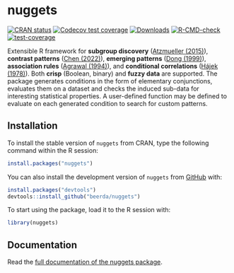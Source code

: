 
<!-- README.md is generated from README.Rmd. Please edit that file -->

# nuggets

<!-- badges: start -->

[![CRAN
status](https://www.r-pkg.org/badges/version/nuggets)](https://CRAN.R-project.org/package=nuggets)
[![Codecov test
coverage](https://codecov.io/gh/beerda/nuggets/graph/badge.svg)](https://app.codecov.io/gh/beerda/nuggets)
[![Downloads](https://cranlogs.r-pkg.org/badges/grand-total/nuggets)](https://cran.r-project.org/package=nuggets)
[![R-CMD-check](https://github.com/beerda/nuggets/actions/workflows/R-CMD-check.yaml/badge.svg)](https://github.com/beerda/nuggets/actions/workflows/R-CMD-check.yaml)
[![test-coverage](https://github.com/beerda/nuggets/actions/workflows/test-coverage.yaml/badge.svg)](https://github.com/beerda/nuggets/actions/workflows/test-coverage.yaml)
<!-- badges: end -->

Extensible R framework for **subgroup discovery** ([Atzmueller
(2015)](https://doi.org/10.1002/widm.1144)), **contrast patterns**
([Chen (2022)](https://doi.org/10.48550/arXiv.2209.13556)), **emerging
patterns** ([Dong (1999)](https://doi.org/10.1145/312129.312191)),
**association rules** ([Agrawal
(1994)](https://www.vldb.org/conf/1994/P487.PDF)), and **conditional
correlations** ([Hájek
(1978)](https://doi.org/10.1007/978-3-642-66943-9)). Both **crisp**
(Boolean, binary) and **fuzzy data** are supported. The package
generates conditions in the form of elementary conjunctions, evaluates
them on a dataset and checks the induced sub-data for interesting
statistical properties. A user-defined function may be defined to
evaluate on each generated condition to search for custom patterns.

## Installation

To install the stable version of `nuggets` from CRAN, type the following
command within the R session:

``` r
install.packages("nuggets")
```

You can also install the development version of `nuggets` from
[GitHub](https://github.com/) with:

``` r
install.packages("devtools")
devtools::install_github("beerda/nuggets")
```

To start using the package, load it to the R session with:

``` r
library(nuggets)
```

## Documentation

Read the [full documentation of the nuggets
package](https://beerda.github.io/nuggets/).

